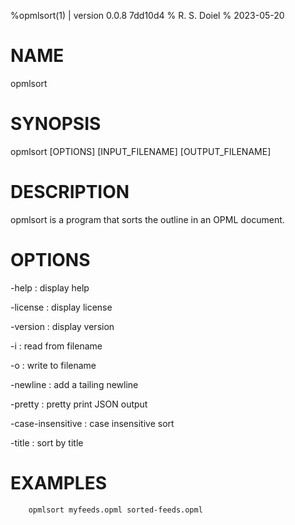 %opmlsort(1) | version 0.0.8 7dd10d4
% R. S. Doiel
% 2023-05-20

# NAME

opmlsort

# SYNOPSIS

opmlsort [OPTIONS] [INPUT_FILENAME] [OUTPUT_FILENAME]

# DESCRIPTION

opmlsort is a program that sorts the outline in an OPML document.

# OPTIONS

-help
: display help

-license
: display license

-version
: display version

-i
: read from filename

-o
: write to filename

-newline
: add a tailing newline

-pretty
: pretty print JSON output

-case-insensitive
: case insensitive sort

-title
: sort by title


# EXAMPLES

~~~
    opmlsort myfeeds.opml sorted-feeds.opml
~~~



